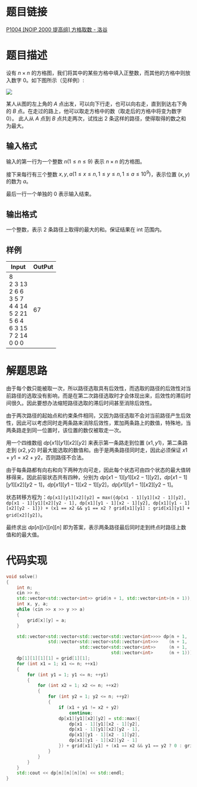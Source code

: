 # 题目链接

[P1004 [NOIP 2000 提高组] 方格取数 - 洛谷](https://www.luogu.com.cn/problem/P1004)

# 题目描述

设有 $n \times n$ 的方格图，我们将其中的某些方格中填入正整数，而其他的方格中则放入数字 $0$。如下图所示（见样例）:

![](https://cdn.luogu.com.cn/upload/image_hosting/0bpummja.png)

某人从图的左上角的 $A$ 点出发，可以向下行走，也可以向右走，直到到达右下角的 $B$ 点。在走过的路上，他可以取走方格中的数（取走后的方格中将变为数字 $0$）。
此人从 $A$ 点到 $B$ 点共走两次，试找出 $2$ 条这样的路径，使得取得的数之和为最大。

## 输入格式

输入的第一行为一个整数 $n(1 \leq n \leq 9)$ 表示 $n \times n$ 的方格图。

接下来每行有三个整数 $x, y, a(1 \leq x \leq n, 1 \leq y \leq n, 1 \leq a \leq 10 ^ 9)$，表示位置 $(x, y)$ 的数为 $a$。

最后一行一个单独的 $0$ 表示输入结束。

## 输出格式

一个整数，表示 $2$ 条路径上取得的最大的和。保证结果在 int 范围内。

## 样例

| Input                                                        | OutPut |
| ------------------------------------------------------------ | ------ |
| 8<br/>2 3 13<br/>2 6  6<br/>3 5  7<br/>4 4 14<br/>5 2 21<br/>5 6  4<br/>6 3 15<br/>7 2 14<br/>0 0  0 | 67     |

# 解题思路

由于每个数只能被取一次，所以路径选取具有后效性，而选取的路径的后效性对当前路径的选取没有影响，而是在第二次路径选取时才会体现出来，后效性的滞后时间很久。因此要想办法缩短路径选取的滞后时间甚至消除后效性。

由于两次路径的起始点和约束条件相同，又因为路径选取不会对当前路径产生后效性，因此可以考虑同时走两条路来消除后效性，累加两条路上的数值，特殊地，当两条路走到同一位置时，该位置的数仅被取走一次。

用一个四维数组 $dp[x1][y1][x2][y2]$ 来表示第一条路走到位置 $(x1, y1)$，第二条路走到 $(x2, y2)$ 时最大能选取的数值和。由于是两条路径同时走，因此必须保证 $x1 + y1 = x2 + y2$，否则路径不合法。

由于每条路都有向右和向下两种方向可走，因此每个状态可由四个状态的最大值转移得来，因此前驱状态共有四种，分别为 $dp[x1 - 1][y1][x2 - 1][y2]$，$dp[x1 - 1][y1][x2][y2 - 1]$，$dp[x1][y1 - 1][x2 - 1][y2]$，$dp[x1][y1 - 1][x2][y2 - 1]$。

状态转移方程为：`dp[x1][y1][x2][y2] = max({dp[x1 - 1][y1][x2 - 1][y2], dp[x1 - 1][y1][x2][y2 - 1], dp[x1][y1 - 1][x2 - 1][y2], dp[x1][y1 - 1][x2][y2 - 1]}) + (x1 == x2 && y1 == x2 ? grid[x1][y1] : grid[x1][y1] + grid[x2][y2])`。

最终求出 $dp[n][n][n][n]$ 即为答案，表示两条路径最后同时走到终点时路径上数值和的最大值。

# 代码实现

```c++
void solve()
{
    int n;
    cin >> n;
    std::vector<std::vector<int>> grid(n + 1, std::vector<int>(n + 1));
    int x, y, a;
    while (cin >> x >> y >> a)
    {
        grid[x][y] = a;
    }

    std::vector<std::vector<std::vector<std::vector<int>>>> dp(n + 1,
                std::vector<std::vector<std::vector<int>>>    (n + 1,
                            std::vector<std::vector<int>>     (n + 1,
                                        std::vector<int>      (n + 1))));
    dp[1][1][1][1] = grid[1][1];
    for (int x1 = 1; x1 <= n; ++x1)
    {
        for (int y1 = 1; y1 <= n; ++y1)
        {
            for (int x2 = 1; x2 <= n; ++x2)
            {
                for (int y2 = 1; y2 <= n; ++y2)
                {
                    if (x1 + y1 != x2 + y2)
                        continue;
                    dp[x1][y1][x2][y2] = std::max({
                        dp[x1 - 1][y1][x2 - 1][y2],
                        dp[x1 - 1][y1][x2][y2 - 1],
                        dp[x1][y1 - 1][x2 - 1][y2],
                        dp[x1][y1 - 1][x2][y2 - 1]
                    }) + grid[x1][y1] + (x1 == x2 && y1 == y2 ? 0 : grid[x2][y2]);
                }
            }
        }
    }
    std::cout << dp[n][n][n][n] << std::endl;
}
```

